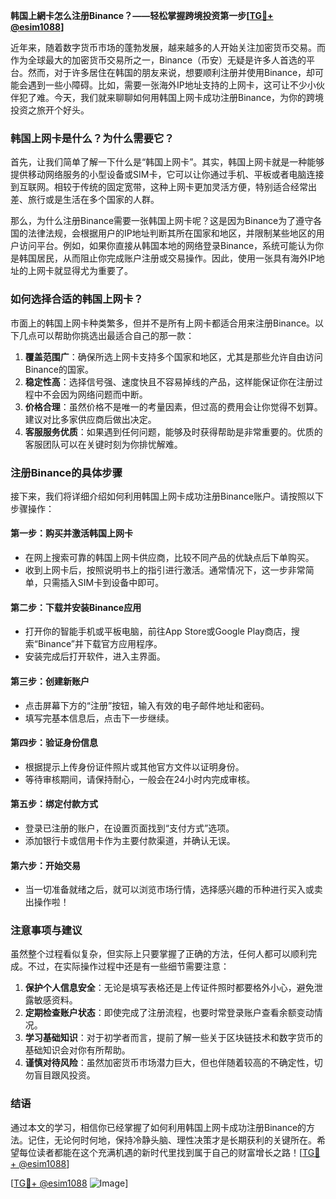 **韩国上網卡怎么注册Binance？——轻松掌握跨境投资第一步[[TG💪+ @esim1088](https://t.me/s/esim1088)]**

近年来，随着数字货币市场的蓬勃发展，越来越多的人开始关注加密货币交易。而作为全球最大的加密货币交易所之一，Binance（币安）无疑是许多人首选的平台。然而，对于许多居住在韩国的朋友来说，想要顺利注册并使用Binance，却可能会遇到一些小障碍。比如，需要一张海外IP地址支持的上网卡，这可让不少小伙伴犯了难。今天，我们就来聊聊如何用韩国上网卡成功注册Binance，为你的跨境投资之旅开个好头。

### 韩国上网卡是什么？为什么需要它？

首先，让我们简单了解一下什么是“韩国上网卡”。其实，韩国上网卡就是一种能够提供移动网络服务的小型设备或SIM卡，它可以让你通过手机、平板或者电脑连接到互联网。相较于传统的固定宽带，这种上网卡更加灵活方便，特别适合经常出差、旅行或是生活在多个国家的人群。

那么，为什么注册Binance需要一张韩国上网卡呢？这是因为Binance为了遵守各国的法律法规，会根据用户的IP地址判断其所在国家和地区，并限制某些地区的用户访问平台。例如，如果你直接从韩国本地的网络登录Binance，系统可能认为你是韩国居民，从而阻止你完成账户注册或交易操作。因此，使用一张具有海外IP地址的上网卡就显得尤为重要了。

### 如何选择合适的韩国上网卡？

市面上的韩国上网卡种类繁多，但并不是所有上网卡都适合用来注册Binance。以下几点可以帮助你挑选出最适合自己的那一款：

1. **覆盖范围广**：确保所选上网卡支持多个国家和地区，尤其是那些允许自由访问Binance的国家。
2. **稳定性高**：选择信号强、速度快且不容易掉线的产品，这样能保证你在注册过程中不会因为网络问题而中断。
3. **价格合理**：虽然价格不是唯一的考量因素，但过高的费用会让你觉得不划算。建议对比多家供应商后做出决定。
4. **客服服务优质**：如果遇到任何问题，能够及时获得帮助是非常重要的。优质的客服团队可以在关键时刻为你排忧解难。

### 注册Binance的具体步骤

接下来，我们将详细介绍如何利用韩国上网卡成功注册Binance账户。请按照以下步骤操作：

#### 第一步：购买并激活韩国上网卡
- 在网上搜索可靠的韩国上网卡供应商，比较不同产品的优缺点后下单购买。
- 收到上网卡后，按照说明书上的指引进行激活。通常情况下，这一步非常简单，只需插入SIM卡到设备中即可。

#### 第二步：下载并安装Binance应用
- 打开你的智能手机或平板电脑，前往App Store或Google Play商店，搜索“Binance”并下载官方应用程序。
- 安装完成后打开软件，进入主界面。

#### 第三步：创建新账户
- 点击屏幕下方的“注册”按钮，输入有效的电子邮件地址和密码。
- 填写完基本信息后，点击下一步继续。

#### 第四步：验证身份信息
- 根据提示上传身份证件照片或其他官方文件以证明身份。
- 等待审核期间，请保持耐心，一般会在24小时内完成审核。

#### 第五步：绑定付款方式
- 登录已注册的账户，在设置页面找到“支付方式”选项。
- 添加银行卡或信用卡作为主要付款渠道，并确认无误。

#### 第六步：开始交易
- 当一切准备就绪之后，就可以浏览市场行情，选择感兴趣的币种进行买入或卖出操作啦！

### 注意事项与建议

虽然整个过程看似复杂，但实际上只要掌握了正确的方法，任何人都可以顺利完成。不过，在实际操作过程中还是有一些细节需要注意：

1. **保护个人信息安全**：无论是填写表格还是上传证件照时都要格外小心，避免泄露敏感资料。
2. **定期检查账户状态**：即使完成了注册流程，也要时常登录账户查看余额变动情况。
3. **学习基础知识**：对于初学者而言，提前了解一些关于区块链技术和数字货币的基础知识会对你有所帮助。
4. **谨慎对待风险**：虽然加密货币市场潜力巨大，但也伴随着较高的不确定性，切勿盲目跟风投资。

### 结语

通过本文的学习，相信你已经掌握了如何利用韩国上网卡成功注册Binance的方法。记住，无论何时何地，保持冷静头脑、理性决策才是长期获利的关键所在。希望每位读者都能在这个充满机遇的新时代里找到属于自己的财富增长之路！[[TG💪+ @esim1088](https://t.me/s/esim1088)]

[[TG💪+ @esim1088](https://t.me/s/esim1088) ![Image](https://i.postimg.cc/4NQfJmqS/Snipaste-2025-05-13-00-14-12.png)]